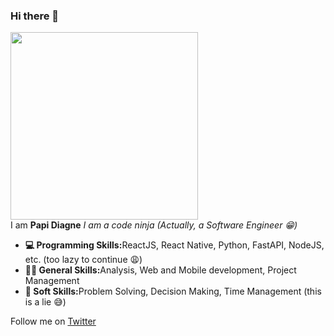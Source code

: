 ### Hi there 👋

<!--
**nushen96/nushen96** is a ✨ _special_ ✨ repository because its `README.md` (this file) appears on your GitHub profile.


- 🔭 I’m currently working on ...
- 🌱 I’m currently learning ...
- 👯 I’m looking to collaborate on ...
- 🤔 I’m looking for help with ...
- 💬 Ask me about ...
- 📫 How to reach me: ...
- 😄 Pronouns: ...
- ⚡ Fun fact: ...
-->

<img src="https://i.pinimg.com/originals/13/e6/a2/13e6a291f7e0f98bd9482ef99dc6da9a.gif" style="width:300px; height: auto"/>
<div>
  I am <b>Papi Diagne</b>
  <i>I am a code ninja (Actually, a Software Engineer 😁)</i>
</div>
<ul>
  <li><b>💻 Programming Skills:</b>ReactJS, React Native, Python, FastAPI, NodeJS, etc. (too lazy to continue 😩)</li>
  <li><b>🤹🏿 General Skills:</b>Analysis, Web and Mobile development, Project Management</li>
  <li><b>🧠 Soft Skills:</b>Problem Solving, Decision Making, Time Management (this is a lie 😅)</li>
</ul>
Follow me on <a href="https://twitter.com/papidiagne30" target="_blank">Twitter</a>
 
